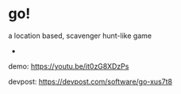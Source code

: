 # go!
a location based, scavenger hunt-like game

-

demo: https://youtu.be/it0zG8XDzPs

devpost: https://devpost.com/software/go-xus7t8

